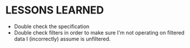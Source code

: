 # LESSONS LEARNED

- Double check the specification
- Double check filters in order to make sure I'm not operating on filtered data I (incorrectly) assume is unfiltered.
